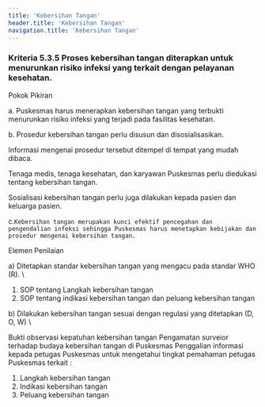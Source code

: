 ```yaml
---
title: 'Kebersihan Tangan'
header.title: 'Kebersihan Tangan'
navigation.title: 'Kebersihan Tangan'
---
```


### Kriteria 5.3.5 Proses kebersihan tangan diterapkan untuk menurunkan risiko infeksi yang terkait dengan pelayanan kesehatan. 



Pokok Pikiran 

a. Puskesmas harus menerapkan  kebersihan  tangan yang terbukti menurunkan risiko infeksi yang terjadi pada fasilitas kesehatan. 

b. Prosedur kebersihan tangan perlu disusun dan disosialisasikan. 

Informasi mengenai prosedur tersebut ditempel di tempat yang mudah dibaca. 

Tenaga medis, tenaga kesehatan, dan karyawan Puskesmas perlu diedukasi tentang kebersihan tangan. 

Sosialisasi kebersihan tangan perlu juga dilakukan kepada pasien dan keluarga pasien. 



c.` Kebersihan tangan merupakan kunci efektif pencegahan dan pengendalian infeksi sehingga Puskesmas harus menetapkan kebijakan dan prosedur mengenai kebersihan tangan. `



 
Elemen Penilaian 




 a) Ditetapkan standar kebersihan tangan yang mengacu pada standar WHO (R).  \




1. SOP tentang Langkah kebersihan tangan 
2. SOP tentang indikasi kebersihan tangan dan peluang kebersihan tangan 




 b) Dilakukan kebersihan tangan sesuai dengan regulasi yang ditetapkan (D, O, W)  \




Bukti observasi kepatuhan kebersihan tangan 
Pengamatan surveior terhadap budaya kebersihan tangan di Puskesmas 
Penggalian informasi kepada petugas Puskesmas untuk mengetahui tingkat pemahaman petugas Puskesmas terkait : 
1. Langkah kebersihan tangan 
2. Indikasi kebersihan tangan 
3. Peluang kebersihan tangan 





